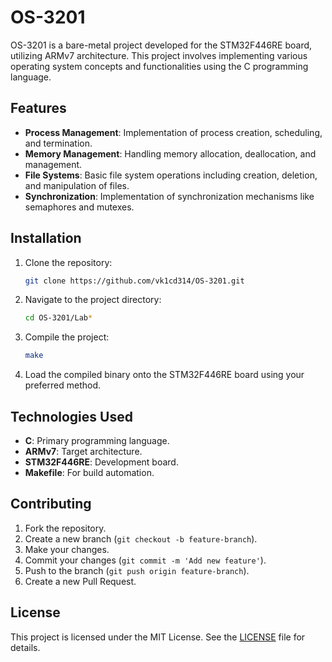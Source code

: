 # OS-3201

OS-3201 is a bare-metal project developed for the STM32F446RE board, utilizing ARMv7 architecture. This project involves implementing various operating system concepts and functionalities using the C programming language.

## Features

- **Process Management**: Implementation of process creation, scheduling, and termination.
- **Memory Management**: Handling memory allocation, deallocation, and management.
- **File Systems**: Basic file system operations including creation, deletion, and manipulation of files.
- **Synchronization**: Implementation of synchronization mechanisms like semaphores and mutexes.

## Installation

1. Clone the repository:
   ```bash
   git clone https://github.com/vk1cd314/OS-3201.git
   ```
2. Navigate to the project directory:
   ```bash
   cd OS-3201/Lab*
   ```
3. Compile the project:
   ```bash
   make
   ```
4. Load the compiled binary onto the STM32F446RE board using your preferred method.

## Technologies Used

- **C**: Primary programming language.
- **ARMv7**: Target architecture.
- **STM32F446RE**: Development board.
- **Makefile**: For build automation.

## Contributing

1. Fork the repository.
2. Create a new branch (`git checkout -b feature-branch`).
3. Make your changes.
4. Commit your changes (`git commit -m 'Add new feature'`).
5. Push to the branch (`git push origin feature-branch`).
6. Create a new Pull Request.

## License

This project is licensed under the MIT License. See the [LICENSE](LICENSE) file for details.

